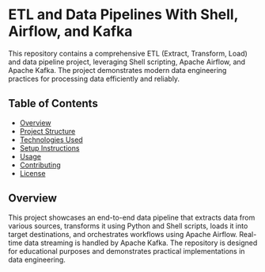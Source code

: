 # ETL and Data Pipelines With Shell, Airflow, and Kafka

This repository contains a comprehensive ETL (Extract, Transform, Load) and data pipeline project, leveraging Shell scripting, Apache Airflow, and Apache Kafka. The project demonstrates modern data engineering practices for processing data efficiently and reliably.

## Table of Contents

- [Overview](#overview)
- [Project Structure](#project-structure)
- [Technologies Used](#technologies-used)
- [Setup Instructions](#setup-instructions)
- [Usage](#usage)
- [Contributing](#contributing)
- [License](#license)

## Overview

This project showcases an end-to-end data pipeline that extracts data from various sources, transforms it using Python and Shell scripts, loads it into target destinations, and orchestrates workflows using Apache Airflow. Real-time data streaming is handled by Apache Kafka. The repository is designed for educational purposes and demonstrates practical implementations in data engineering.
